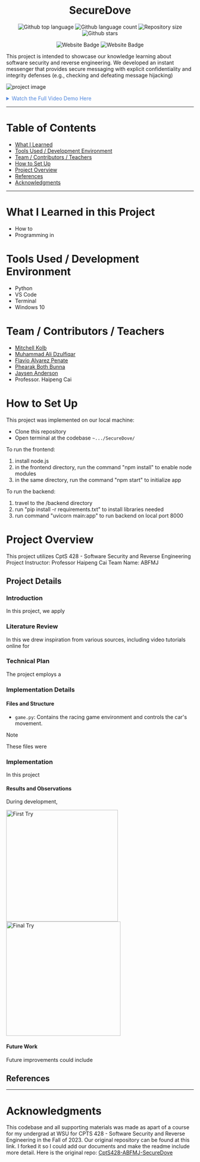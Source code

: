 

<h1 align="center">SecureDove</h1>

<p align="center">
  <img alt="Github top language" src="https://img.shields.io/github/languages/top/mitchellkolb/SecureDove?color=56BEB8">

  <img alt="Github language count" src="https://img.shields.io/github/languages/count/mitchellkolb/SecureDove?color=56BEB8">

  <img alt="Repository size" src="https://img.shields.io/github/repo-size/mitchellkolb/SecureDove?color=56BEB8">

  <img alt="Github stars" src="https://img.shields.io/github/stars/mitchellkolb/SecureDove?color=56BEB8" />
</p>

<p align="center">
<img
    src="https://img.shields.io/badge/Python-3776AB?style=for-the-badge&logo=Python&logoColor=white"
    alt="Website Badge" />
<img
    src="https://img.shields.io/badge/Windows-0078D6?style=for-the-badge&logo=Windows 10&logoColor=white"
    alt="Website Badge" />
</p>

This project is intended to showcase our knowledge learning about software security and reverse engineering. We developed an instant messenger that provides secure messaging with explicit confidentiality and integrity defenses (e.g., checking and defeating message hijacking)

![project image](resources/image1.png)

<details>
<summary style="color:#5087dd">Watch the Full Video Demo Here</summary>

[![Full Video Demo Here](https://img.youtube.com/vi/-27FixPlENk/0.jpg)](https://www.youtube.com/watch?v=-27FixPlENk)

</details>

---


# Table of Contents
- [What I Learned](#what-i-learned-in-this-project)
- [Tools Used / Development Environment](#tools-used--development-environment)
- [Team / Contributors / Teachers](#team--contributors--teachers)
- [How to Set Up](#how-to-set-up)
- [Project Overview](#project-overview)
- [References](#references)
- [Acknowledgments](#acknowledgments)

---

# What I Learned in this Project
- How to
- Programming in 



# Tools Used / Development Environment
- Python
- VS Code
- Terminal
- Windows 10





# Team / Contributors / Teachers
- [Mitchell Kolb](https://github.com/mitchellkolb)
- [Muhammad Ali Dzulfiqar](https://github.com/AliDzulfiqar)
- [Flavio Alvarez Penate](https://github.com/f-alvarezpenate)
- [Phearak Both Bunna](https://github.com/Phearakbothbunna)
- [Jaysen Anderson](https://github.com/JaysenWSU)
- Professor. Haipeng Cai






# How to Set Up
This project was implemented on our local machine:
- Clone this repository 
- Open terminal at the codebase `~.../SecureDove/`

To run the frontend:
1. install node.js
2. in the frontend directory, run the command "npm install" to enable node modules
3. in the same directory, run the command "npm start" to initialize app

To run the backend:
1. travel to the /backend directory
2. run "pip install -r requirements.txt" to install libraries needed
3. run command "uvicorn main:app" to run backend on local port 8000






# Project Overview
This project utilizes 
CptS 428 - Software Security and Reverse Engineering Project
Instructor: Professor Haipeng Cai
Team Name: ABFMJ



## Project Details

### Introduction
In this project, we apply 


### Literature Review
In this we drew inspiration from various sources, including video tutorials online for 


### Technical Plan
The project employs a 


### Implementation Details

#### Files and Structure
- `game.py`: Contains the racing game environment and controls the car's movement.
> [!NOTE]
> These files were 


### Implementation
In this project

#### Results and Observations
During development,
<p float="left">
  <img src="resources/image1.png" alt="First Try" width="300" />
  <img src="resources/image2.png" alt="Final Try" width="307" />
</p>

#### Future Work
Future improvements could include



## References



--- 
# Acknowledgments
This codebase and all supporting materials was made as apart of a course for my undergrad at WSU for CPTS 428 - Software Security and Reverse Engineering in the Fall of 2023. Our original repository can be found at this link. I forked it so I could add our documents and make the readme include more detail. Here is the original repo: [CptS428-ABFMJ-SecureDove](https://github.com/AliDzulfiqar/CptS428-ABFMJ-SecureDove)

